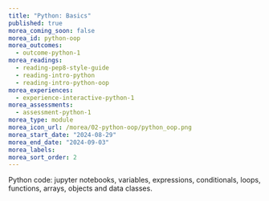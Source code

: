 ```yaml
---
title: "Python: Basics"
published: true
morea_coming_soon: false
morea_id: python-oop
morea_outcomes:
  - outcome-python-1
morea_readings:
  - reading-pep8-style-guide
  - reading-intro-python
  - reading-intro-python-oop
morea_experiences:
  - experience-interactive-python-1
morea_assessments:
  - assessment-python-1
morea_type: module
morea_icon_url: /morea/02-python-oop/python_oop.png
morea_start_date: "2024-08-29"
morea_end_date: "2024-09-03"
morea_labels:
morea_sort_order: 2
---
```


Python code: jupyter notebooks, variables, expressions, conditionals, loops, functions, arrays, objects and data classes.
